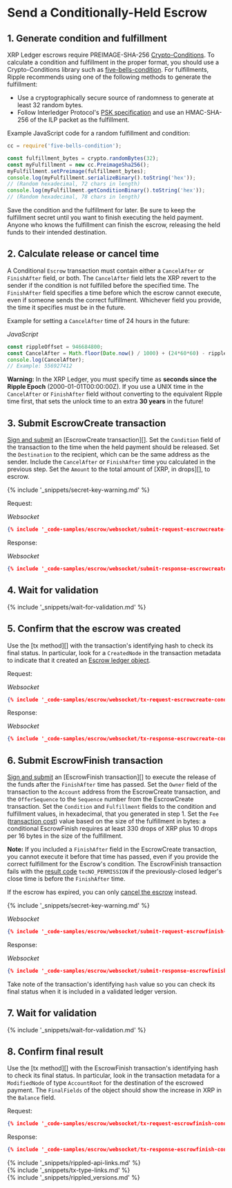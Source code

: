 # Send a Conditionally-Held Escrow

## 1. Generate condition and fulfillment

XRP Ledger escrows require PREIMAGE-SHA-256 [Crypto-Conditions](https://tools.ietf.org/html/draft-thomas-crypto-conditions-03). To calculate a condition and fulfillment in the proper format, you should use a Crypto-Conditions library such as [five-bells-condition](https://github.com/interledgerjs/five-bells-condition). For fulfillments, Ripple recommends using one of the following methods to generate the fulfillment:

- Use a cryptographically secure source of randomness to generate at least 32 random bytes.
- Follow Interledger Protocol's [PSK specification](https://github.com/interledger/rfcs/blob/master/0016-pre-shared-key/0016-pre-shared-key.md) and use an HMAC-SHA-256 of the ILP packet as the fulfillment.

Example JavaScript code for a random fulfillment and condition:

```js
cc = require('five-bells-condition');

const fulfillment_bytes = crypto.randomBytes(32);
const myFulfillment = new cc.PreimageSha256();
myFulfillment.setPreimage(fulfillment_bytes);
console.log(myFulfillment.serializeBinary().toString('hex'));
// (Random hexadecimal, 72 chars in length)
console.log(myFulfillment.getConditionBinary().toString('hex'));
// (Random hexadecimal, 78 chars in length)
```

Save the condition and the fulfillment for later. Be sure to keep the fulfillment secret until you want to finish executing the held payment. Anyone who knows the fulfillment can finish the escrow, releasing the held funds to their intended destination.


## 2. Calculate release or cancel time

A Conditional `Escrow` transaction must contain either a `CancelAfter` or `FinishAfter` field, or both. The `CancelAfter` field lets the XRP revert to the sender if the condition is not fulfilled before the specified time. The `FinishAfter` field specifies a time before which the escrow cannot execute, even if someone sends the correct fulfillment. Whichever field you provide, the time it specifies must be in the future.

Example for setting a `CancelAfter` time of 24 hours in the future:

<!-- MULTICODE_BLOCK_START -->

_JavaScript_

```js
const rippleOffset = 946684800;
const CancelAfter = Math.floor(Date.now() / 1000) + (24*60*60) - rippleOffset;
console.log(CancelAfter);
// Example: 556927412
```

<!--{# Striking Python example for now since we don't have full examples
_Python 2/3_

```python
from time import time
ripple_offset = 946684800
cancel_after = int(time()) + (24*60*60) - 946684800
print(cancel_after)
# Example: 556927412
```

#}-->

<!-- MULTICODE_BLOCK_END -->

**Warning:** In the XRP Ledger, you must specify time as **seconds since the Ripple Epoch** (2000-01-01T00:00:00Z). If you use a UNIX time in the `CancelAfter` or `FinishAfter` field without converting to the equivalent Ripple time first, that sets the unlock time to an extra **30 years** in the future!

## 3. Submit EscrowCreate transaction

[Sign and submit](reference-transaction-format.html#signing-and-submitting-transactions) an [EscrowCreate transaction][]. Set the `Condition` field of the transaction to the time when the held payment should be released. Set the `Destination` to the recipient, which can be the same address as the sender. Include the `CancelAfter` or `FinishAfter` time you calculated in the previous step. Set the `Amount` to the total amount of [XRP, in drops][], to escrow.

{% include '_snippets/secret-key-warning.md' %} <!--#{ fix md highlighting_ #}-->

Request:

<!-- MULTICODE_BLOCK_START -->

*Websocket*

```json
{% include '_code-samples/escrow/websocket/submit-request-escrowcreate-condition.json' %}
```

<!-- MULTICODE_BLOCK_END -->

Response:

<!-- MULTICODE_BLOCK_START -->

*Websocket*

```json
{% include '_code-samples/escrow/websocket/submit-response-escrowcreate-condition.json' %}
```

<!-- MULTICODE_BLOCK_END -->

## 4. Wait for validation

{% include '_snippets/wait-for-validation.md' %} <!--#{ fix md highlighting_ #}-->

## 5. Confirm that the escrow was created

Use the [tx method][] with the transaction's identifying hash to check its final status. In particular, look for a `CreatedNode` in the transaction metadata to indicate that it created an [Escrow ledger object](escrow.html).

Request:

<!-- MULTICODE_BLOCK_START -->

*Websocket*

```json
{% include '_code-samples/escrow/websocket/tx-request-escrowcreate-condition.json' %}
```

<!-- MULTICODE_BLOCK_END -->

Response:

<!-- MULTICODE_BLOCK_START -->

*Websocket*

```json
{% include '_code-samples/escrow/websocket/tx-response-escrowcreate-condition.json' %}
```

<!-- MULTICODE_BLOCK_END -->

## 6. Submit EscrowFinish transaction

[Sign and submit](reference-transaction-format.html#signing-and-submitting-transactions) an [EscrowFinish transaction][] to execute the release of the funds after the `FinishAfter` time has passed. Set the `Owner` field of the transaction to the `Account` address from the EscrowCreate transaction, and the `OfferSequence` to the `Sequence` number from the EscrowCreate transaction. Set the `Condition` and `Fulfillment` fields to the condition and fulfillment values, in hexadecimal, that you generated in step 1. Set the `Fee` ([transaction cost](concept-transaction-cost.html)) value based on the size of the fulfillment in bytes: a conditional EscrowFinish requires at least 330 drops of XRP plus 10 drops per 16 bytes in the size of the fulfillment.

**Note:** If you included a `FinishAfter` field in the EscrowCreate transaction, you cannot execute it before that time has passed, even if you provide the correct fulfillment for the Escrow's condition. The EscrowFinish transaction fails with the [result code](reference-transaction-format.html#transaction-results) `tecNO_PERMISSION` if the previously-closed ledger's close time is before the `FinishAfter` time.

If the escrow has expired, you can only [cancel the escrow](cancel-an-expired-escrow.html) instead.

{% include '_snippets/secret-key-warning.md' %} <!--#{ fix md highlighting_ #}-->

<!-- MULTICODE_BLOCK_START -->

_Websocket_

```json
{% include '_code-samples/escrow/websocket/submit-request-escrowfinish-condition.json' %}
```

<!-- MULTICODE_BLOCK_END -->

Response:

<!-- MULTICODE_BLOCK_START -->

_Websocket_

```json
{% include '_code-samples/escrow/websocket/submit-response-escrowfinish-condition.json' %}
```

<!-- MULTICODE_BLOCK_END -->

Take note of the transaction's identifying `hash` value so you can check its final status when it is included in a validated ledger version.

## 7. Wait for validation

{% include '_snippets/wait-for-validation.md' %} <!--#{ fix md highlighting_ #}-->

## 8. Confirm final result

Use the [tx method][] with the EscrowFinish transaction's identifying hash to check its final status. In particular, look in the transaction metadata for a `ModifiedNode` of type `AccountRoot` for the destination of the escrowed payment. The `FinalFields` of the object should show the increase in XRP in the `Balance` field.

Request:

```json
{% include '_code-samples/escrow/websocket/tx-request-escrowfinish-condition.json' %}
```

Response:

```json
{% include '_code-samples/escrow/websocket/tx-response-escrowfinish-condition.json' %}
```


<!--{# common link defs #}-->
{% include '_snippets/rippled-api-links.md' %}			
{% include '_snippets/tx-type-links.md' %}			
{% include '_snippets/rippled_versions.md' %}
